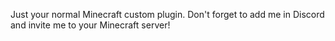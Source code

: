 Just your normal Minecraft custom plugin.
Don't forget to add me in Discord and invite me to your Minecraft server!
